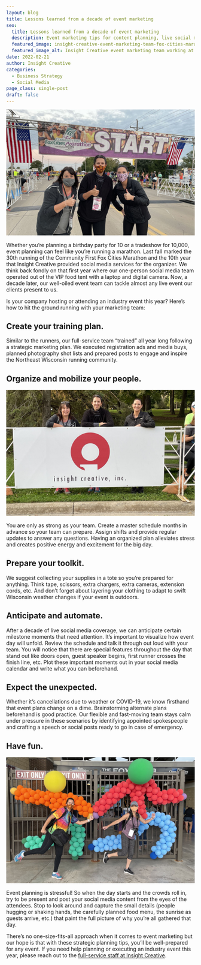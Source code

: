 ```yaml
---
layout: blog
title: Lessons learned from a decade of event marketing
seo:
  title: Lessons learned from a decade of event marketing
  description: Event marketing tips for content planning, live social media coverage.
  featured_image: insight-creative-event-marketing-team-fox-cities-marathon.jpg
  featured_image_alt: Insight Creative event marketing team working at the Fox Cities Marathon
date: 2022-02-21
author: Insight Creative
categories:
  - Business Strategy
  - Social Media
page_class: single-post
draft: false
---
```


![Insight Creative event marketing team working at the Fox Cities Marathon](insight-creative-event-marketing-team-fox-cities-marathon.jpg)

Whether you’re planning a birthday party for 10 or a tradeshow for 10,000, event planning can feel like you’re running a marathon. Last fall marked the 30th running of the Community First Fox Cities Marathon and the 10th year that Insight Creative provided social media services for the organizer. We think back fondly on that first year where our one-person social media team operated out of the VIP food tent with a laptop and digital camera. Now, a decade later, our well-oiled event team can tackle almost any live event our clients present to us.

Is your company hosting or attending an industry event this year? Here’s how to hit the ground running with your marketing team:

## Create your training plan.

Similar to the runners, our full-service team “trained” all year long following a strategic marketing plan. We executed registration ads and media buys, planned photography shot lists and prepared posts to engage and inspire the Northeast Wisconsin running community.

## Organize and mobilize your people.

![Insight Creative event marketing team standing behind the Insight Creative sign at the Fox Cities Marathon](insight-creative-event-marketing-team-behind-insight-sign.jpg)

You are only as strong as your team. Create a master schedule months in advance so your team can prepare. Assign shifts and provide regular updates to answer any questions. Having an organized plan alleviates stress and creates positive energy and excitement for the big day.

## Prepare your toolkit.

We suggest collecting your supplies in a tote so you’re prepared for anything. Think tape, scissors, extra chargers, extra cameras, extension cords, etc. And don’t forget about layering your clothing to adapt to swift Wisconsin weather changes if your event is outdoors.

## Anticipate and automate.

After a decade of live social media coverage, we can anticipate certain milestone moments that need attention. It’s important to visualize how event day will unfold. Review the schedule and talk it through out loud with your team. You will notice that there are special features throughout the day that stand out like doors open, guest speaker begins, first runner crosses the finish line, etc. Plot these important moments out in your social media calendar and write what you can beforehand.

## Expect the unexpected.

Whether it’s cancellations due to weather or COVID-19, we know firsthand that event plans change on a dime. Brainstorming alternate plans beforehand is good practice. Our flexible and fast-moving team stays calm under pressure in these scenarios by identifying appointed spokespeople and crafting a speech or social posts ready to go in case of emergency.

## Have fun.

![Insight Creative event marketing team having fun outside of Lambeau field](insight-creative-event-marketing-team-having-fun-at-event.jpg)

Event planning is stressful! So when the day starts and the crowds roll in, try to be present and post your social media content from the eyes of the attendees. Stop to look around and capture the small details (people hugging or shaking hands, the carefully planned food menu, the sunrise as guests arrive, etc.) that paint the full picture of why you’re all gathered that day.

There’s no one-size-fits-all approach when it comes to event marketing but our hope is that with these strategic planning tips, you’ll be well-prepared for any event. If you need help planning or executing an industry event this year, please reach out to the [full-service staff at Insight Creative](/contact/).

